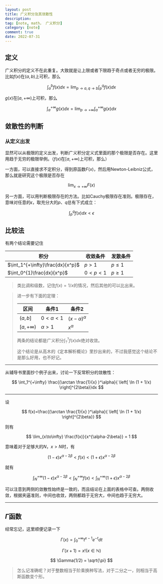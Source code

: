 ```yaml
---
layout: post
title: 广义积分及其敛散性
description: 
tag: [note, math， 广义积分]
category: [note]
comment: true
date: 2022-07-31
---
```


## 定义

广义积分的定义不在此重复。大致就是让上限或者下限趋于奇点或者无穷的极限。比如$f(x)$在$(a, b)$上可积，那么

$$
\int_a^b f(x)dx = \lim_{p\to a, q\to b}\int_p^q f(x) dx
$$

$g(x)$在$[a, +\infty)$上可积，那么

$$
\int_a^{+\infty} g(x) dx = \lim_{p\to +\infty} \int_a^{+\infty} g(x)dx
$$

## 敛散性的判断

### 从定义出发

显然可以从极限的定义出发，判断广义积分定义式里面的那个极限是否存在。这里用趋于无穷的极限举例。（$f(x)$在$[a, +\infty)$上可积，那么）

一方面，可以直接求不定积分，得到原函数$F(x)$，然后用Newton-Leibniz公式，那么就是研究这个极限是否存在

$$
\lim_{x \to +\infty} F(x)
$$

另一方面，可以用判断极限存在的方法。比如Cauchy极限存在准则。极限存在，意味对任意的$\epsilon$，取充分大的$p$、$q$总有下式成立：

$$
\int_p^q f(x) dx \lt \epsilon
$$

## 比较法

有两个结论需要记住

| 积分                               | 收敛条件        | 发散条件      |
| -------------------------------- | ----------- | --------- |
| $\int_1^{+\infty}\frac{dx}{x^p}$ | $p > 1$     | $p \le 1$ |
| $\int_0^{1}\frac{dx}{x^p}$       | $0 < p < 1$ | $p \ge 1$ |

> 类比调和级数，记住$f(x) = 1/x$的情况，然后其他的可以比出来。

> 进一步有下面的定理：
> 
> | 区间             | 条件1              | 条件2                   |
> | -------------- | ---------------- | --------------------- |
> | $(a, b]$       | $0 < \alpha < 1$ | $(x-\alpha)^{\alpha}$ |
> | $[a, +\infty)$ | $\alpha > 1$     | $x^{\alpha}$          |
> 
> 两条的结论都是广义积分$\int_?^? f(x)dx$绝对收敛。
> 
> 这个结论是从高木的《定本解析概论》里抄出来的，不过我感觉这个结论不是那么好用，也不好记。

---

从辅导书里面抄个例子出来，讨论一下反常积分的敛散性：

$$
\int_1^{+\infty} \frac{(\arctan \frac{1}{x} )^\alpha}{ \left[ \ln (1 + 1/x) \right]^{2\beta}}dx
$$

---

设

$$
f(x)=\frac{(\arctan \frac{1}{x} )^\alpha}{ \left[ \ln (1 + 1/x) \right]^{2\beta}}
$$

则有

$$
\lim_{x\to\infty} \frac{f(x)}{x^{\alpha-2\beta}} = 1
$$

意味着对于足够大的$N$，$x > N$时，有

$$
(1 - \epsilon)x^{\alpha-2\beta} < f(x) < (1 + \epsilon)x^{\alpha-2\beta}
$$

就有

$$
\int_N^{+\infty}(1 - \epsilon)x^{\alpha-2\beta} < \int_N^{+\infty}f(x) < \int_N^{+\infty}(1 + \epsilon)x^{\alpha-2\beta}
$$

可以注意到两侧的敛散性始终是一致的，而且结论在上面的表格中可查。两侧收敛，根据夹逼准则，中间也收敛，两侧都趋于无穷大，中间也趋于无穷大。

---

## $\Gamma$函数

经常忘记，这里顺便记录一下

$$
\Gamma(x) = \int_0^{+\infty} t^{x-1}e^{-t} dt
$$

$$
\Gamma(x+1) = x! (x \in \mathbb N)
$$

$$
\Gamma(1/2) = \sqrt{\pi}
$$

> 怎么记准确呢？对于整数相当于阶乘换种写法，对于二分之一，则相当于高斯函数变个形。
